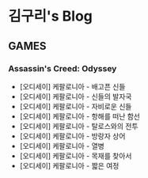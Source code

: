 # 김구리's Blog
<!-- ## Kwon Hee Jeong
[![email](https://img.icons8.com/bubbles/50/000000/secured-letter.png)](mailto:gmlwjd9405@gmail.com)
[![blog](https://img.shields.io/badge/blog-Heee%27s%20Development%20Blog-red.svg)](https://gmlwjd9405.github.io/) -->

## GAMES
### Assassin's Creed: Odyssey
- [오디세이] 케팔로니아 - 배고픈 신들
- [오디세이] 케팔로니아 - 신들의 발자국
- [오디세이] 케팔로니아 - 자비로운 신들
- [오디세이] 케팔로니아 - 항해를 떠난 함선
- [오디세이] 케팔로니아 - 탈로스와의 전투
- [오디세이] 케팔로니아 - 방랑자 상어
- [오디세이] 케팔로니아 - 열병
- [오디세이] 케팔로니아 - 목재를 찾아서
- [오디세이] 케팔로니아 - 짧은 여정